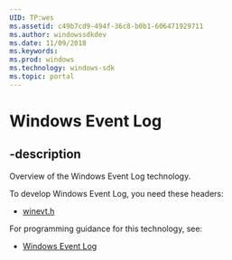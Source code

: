 ```yaml
---
UID: TP:wes
ms.assetid: c49b7cd9-494f-36c8-b0b1-606471929711
ms.author: windowssdkdev
ms.date: 11/09/2018
ms.keywords: 
ms.prod: windows
ms.technology: windows-sdk
ms.topic: portal
---
```


# Windows Event Log

## -description

Overview of the Windows Event Log technology.

To develop Windows Event Log, you need these headers:

 * [winevt.h](../winevt/index.md)

For programming guidance for this technology, see:
* [Windows Event Log](/windows/desktop/wes)


